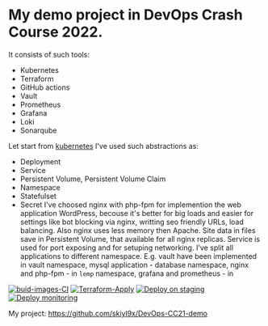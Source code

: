 # My demo project in DevOps Crash Course 2022. 
It consists of such tools:
- Kubernetes
- Terraform
- GitHub actions
- Vault
- Prometheus
- Grafana
- Loki
- Sonarqube

Let start from [kubernetes](https://github.com/skiyl9x/DevOps-CC21-demo/tree/main/k8s)
  I've used such abstractions as:
  - Deployment
  - Service
  - Persistent Volume, Persistent Volume Claim
  - Namespace 
  - Statefulset
  - Secret
  I've choosed nginx with php-fpm for implemention the web application WordPress, becouse it's better for big loads and easier for settings like bot blocking via nginx, writting seo friendly URLs, load balancing. Also nginx uses less memory then Apache. Site data in files save in Persistent Volume, that available for all nginx replicas. 
  Service is used for port exposing and for setuping networking.
  I've split all applications to different namespace. E.g. vault have been implemented in vault namespace, mysql application - database namespace, nginx and php-fpm - in `lemp` namespace, grafana and prometheus - in 

[![buid-images-CI](https://github.com/skiyl9x/DevOps-CC21-demo/actions/workflows/build-images-CI.yml/badge.svg)](https://github.com/skiyl9x/DevOps-CC21-demo/actions/workflows/build-images-CI.yml)
[![Terraform-Apply](https://github.com/skiyl9x/DevOps-CC21-demo/actions/workflows/terraform-apply.yml/badge.svg)](https://github.com/skiyl9x/DevOps-CC21-demo/actions/workflows/terraform-apply.yml)
[![Deploy on staging](https://github.com/skiyl9x/DevOps-CC21-demo/actions/workflows/deploy-to-eks.yml/badge.svg?branch=deploy)](https://github.com/skiyl9x/DevOps-CC21-demo/actions/workflows/deploy-to-eks.yml)
[![Deploy monitoring](https://github.com/skiyl9x/DevOps-CC21-demo/actions/workflows/deploy-monitoring.yml/badge.svg?branch=mon)](https://github.com/skiyl9x/DevOps-CC21-demo/actions/workflows/deploy-monitoring.yml)

My project: https://github.com/skiyl9x/DevOps-CC21-demo


